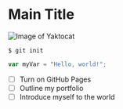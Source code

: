 # Main Title
![Image of Yaktocat](https://octodex.github.com/images/yaktocat.png)
```
$ git init
```
``` javascript
var myVar = "Hello, world!";
```
- [ ] Turn on GitHub Pages
- [ ] Outline my portfolio
- [ ] Introduce myself to the world
